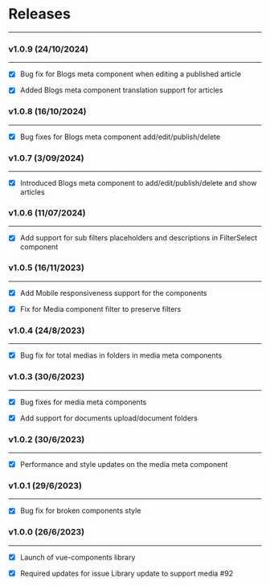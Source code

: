 # Releases

---


### v1.0.9 (24/10/2024)

---

- [x] Bug fix for Blogs meta component when editing a published article

- [x] Added Blogs meta component translation support for articles


### v1.0.8 (16/10/2024)

---

- [x] Bug fixes for Blogs meta component add/edit/publish/delete



### v1.0.7 (3/09/2024)

---

- [x] Introduced Blogs meta component to add/edit/publish/delete and show articles



### v1.0.6 (11/07/2024)

---

- [x] Add support for sub filters placeholders and descriptions in FilterSelect component


### v1.0.5 (16/11/2023)

---

- [x] Add Mobile responsiveness support for the components

- [x] Fix for Media component filter to preserve filters


### v1.0.4 (24/8/2023)

---

- [x] Bug fix for total medias in folders in media meta components



### v1.0.3 (30/6/2023)

---

- [x] Bug fixes for media meta components

- [x] Add support for documents upload/document folders



### v1.0.2 (30/6/2023)

---

- [x] Performance and style updates on the media meta component


### v1.0.1 (29/6/2023)

---

- [x] Bug fix for broken components style


### v1.0.0 (26/6/2023)

---

- [x] Launch of vue-components library

- [x] Required updates for issue Library update to support media #92